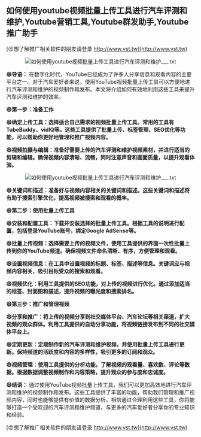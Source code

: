 ## **如何使用youtube视频批量上传工具进行汽车评测和维护,Youtube营销工具,Youtube群发助手,Youtube推广助手**

[😍想了解推广相关软件的朋友请登录 http://www.vst.tw](http://www.vst.tw)

 <center><img src="https://vst.tw/MP4/tuiguang/png/6.png" alt="如何使用youtube视频批量上传工具进行汽车评测和维护___.txt"></center>

**😄导语：**
在数字化时代，YouTube已经成为了许多人分享信息和观看内容的主要平台之一。对于汽车爱好者来说，使用YouTube视频批量上传工具可以方便地进行汽车评测和维护的视频制作和发布。本文将介绍如何有效地利用这些工具来提升汽车评测和维护的效率。

**😄第一步：准备工作**

**😄确定上传工具：选择适合自己需求的视频批量上传工具。常用的工具有TubeBuddy、vidIQ等。这些工具提供了批量上传、标签管理、SEO优化等功能，可以帮助你更好地管理和推广视频内容。**

**😄视频拍摄与编辑：准备好需要上传的汽车评测和维护视频素材，并进行适当的剪辑和编辑。确保视频内容清晰、流畅，同时注意声音和画面质量，以提升观看体验。**

 <center><img src="https://vst.tw/MP4/tuiguang/png/0.png" alt="如何使用youtube视频批量上传工具进行汽车评测和维护___.txt"></center>

**😄关键词和描述：准备好与视频内容相关的关键词和描述。这些关键词和描述将有助于搜索引擎优化，提高视频被搜索和观看的概率。**

**😄第二步：使用批量上传工具**

**😄安装和配置工具：下载并安装选择的批量上传工具。根据工具的说明进行配置，包括登录YouTube账号，绑定Google AdSense等。**

**😄批量上传视频：选择需要上传的视频文件，使用工具提供的界面一次性批量上传到你的YouTube频道。确保视频文件命名清晰、有序，方便管理和观看。**

**😄设置视频信息：在工具中设置视频的标题、标签、描述等信息。关键词应与视频内容相关，吸引目标受众的搜索和观看。**

**😄视频优化：利用工具提供的SEO功能，对上传的视频进行优化。通过添加适当的标签、封面图和描述，提升视频的曝光度和搜索排名。**

**😄第三步：推广和管理视频**

**😄分享和推广：将上传的视频分享到社交媒体平台、汽车论坛等相关渠道，扩大视频的观众群体。利用工具提供的自动分享功能，将视频链接发布到不同的社交媒体平台上。**

**😄定期更新：定期制作新的汽车评测和维护视频，并使用批量上传工具进行更新。保持频道的活跃度和内容的多样性，吸引更多的订阅和观众。**

**😄视频管理：使用工具提供的分析功能，了解视频的观看量、喜欢数、评论等数据。根据数据调整视频制作和内容策略，提升观众的参与度和忠诚度。**

**😄结语：**
通过使用YouTube视频批量上传工具，我们可以更加高效地进行汽车评测和维护的视频制作和发布。这些工具提供了丰富的功能，帮助我们管理和推广视频内容，同时也能够提供有价值的数据分析。相信通过合理利用这些工具，你将能够打造一个受欢迎的汽车评测和维护频道，与更多的汽车爱好者分享你的专业知识和经验。

[😍想了解推广相关软件的朋友请登录 http://www.vst.tw](http://www.vst.tw)



